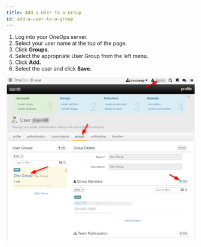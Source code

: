 ```yaml
---
title: Add a User To a Group
id: add-a-user-to-a-group
---
```


1. Log into your OneOps server.
2. Select your user name at the top of the page.
3. Click **Groups.**
4. Select the appropriate User Group from the left menu.
5. Click **Add.**
6. Select the user and click **Save.**

![](../../assets/local/images/add-user-group.png)


